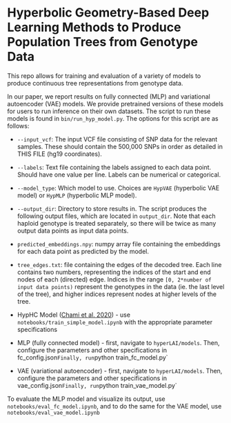 **Hyperbolic Geometry-Based Deep Learning
Methods to Produce Population Trees from
Genotype Data**
==============================


This repo allows for training and evaluation of a variety of models to produce continuous tree representations from genotype data. 

In our paper, we report results on fully connected (MLP) and variational autoencoder (VAE) models. We provide pretrained versions of these models for users to run inference on their own datasets. The script to run these models is found in `bin/run_hyp_model.py`. The options for this script are as follows:
- `--input_vcf`: The input VCF file consisting of SNP data for the relevant samples. These should contain the 500,000 SNPs in order as detailed in THIS FILE (hg19 coordinates).  
- `--labels`: Text file containing the labels assigned to each data point. Should have one value per line. Labels can be numerical or categorical. 
- `--model_type`: Which model to use. Choices are `HypVAE` (hyperbolic VAE model) or `HypMLP` (hyperbolic MLP model).
- `--output_dir`: Directory to store results in.
The script produces the following output files, which are located in `output_dir`. Note that each haploid genotype is treated separately, so there will be twice as many output data points as input data points. 
- `predicted_embeddings.npy`: numpy array file containing the embeddings for each data point as predicted by the model.
- `tree_edges.txt`: file containing the edges of the decoded tree. Each line contains two numbers, representing the indices of the start and end nodes of each (directed) edge. Indices in the range `[0, 2*number of input data points)` represent the genotypes in the data (ie. the last level of the tree), and higher indices represent nodes at higher levels of the tree. 




- HypHC Model ([Chami et al. 2020](https://arxiv.org/pdf/2010.00402.pdf)) - use `notebooks/train_simple_model.ipynb` with the appropriate parameter specifications
- MLP (fully connected model) - first, navigate to `hyperLAI/models`. Then, configure the parameters and other specifications in fc_config.json` Finally, run `python train_fc_model.py`
- VAE (variational autoencoder) - first, navigate to `hyperLAI/models`. Then, configure the parameters and other specifications in vae_config.json` Finally, run `python train_vae_model.py`




To evaluate the MLP model and visualize its output, use `notebooks/eval_fc_model.ipynb`, and to do the same for the VAE model, use `notebooks/eval_vae_model.ipynb`
